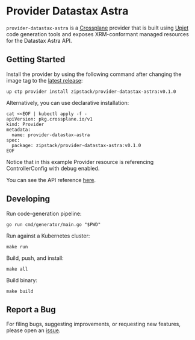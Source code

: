 # Provider Datastax Astra

`provider-datastax-astra` is a [Crossplane](https://crossplane.io/) provider that
is built using [Upjet](https://github.com/upbound/upjet) code
generation tools and exposes XRM-conformant managed resources for the
Datastax Astra API.

## Getting Started

Install the provider by using the following command after changing the image tag
to the [latest release](https://marketplace.upbound.io/providers/zipstack/provider-datastax-astra):
```
up ctp provider install zipstack/provider-datastax-astra:v0.1.0
```

Alternatively, you can use declarative installation:
```
cat <<EOF | kubectl apply -f -
apiVersion: pkg.crossplane.io/v1
kind: Provider
metadata:
  name: provider-datastax-astra
spec:
  package: zipstack/provider-datastax-astra:v0.1.0
EOF
```

Notice that in this example Provider resource is referencing ControllerConfig with debug enabled.

You can see the API reference [here](https://doc.crds.dev/github.com/zipstack/provider-datastax-astra).

## Developing

Run code-generation pipeline:
```console
go run cmd/generator/main.go "$PWD"
```

Run against a Kubernetes cluster:

```console
make run
```

Build, push, and install:

```console
make all
```

Build binary:

```console
make build
```

## Report a Bug

For filing bugs, suggesting improvements, or requesting new features, please
open an [issue](https://github.com/zipstack/provider-datastax-astra/issues).

